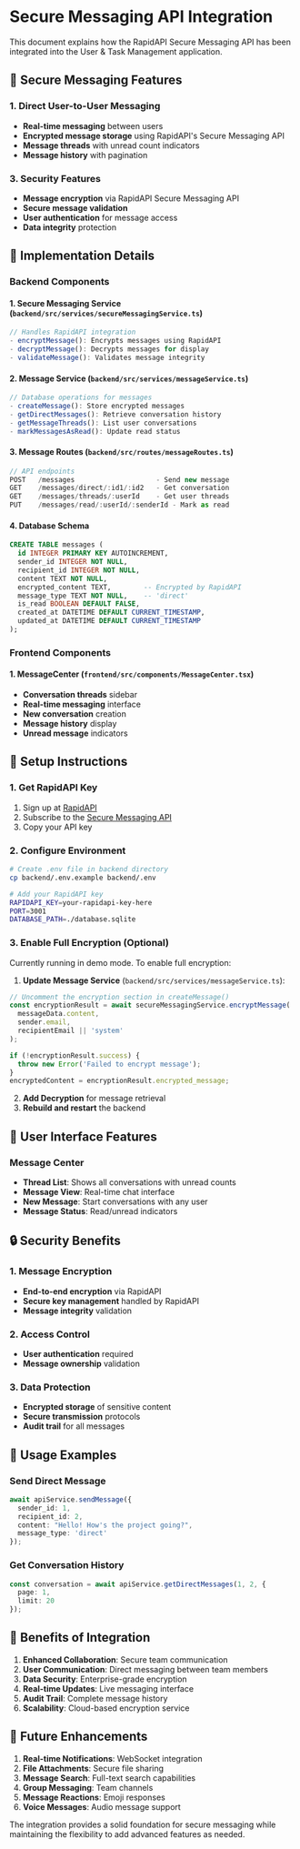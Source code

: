 # Secure Messaging API Integration

This document explains how the RapidAPI Secure Messaging API has been integrated into the User & Task Management application.

## 🔐 **Secure Messaging Features**

### **1. Direct User-to-User Messaging**
- **Real-time messaging** between users
- **Encrypted message storage** using RapidAPI's Secure Messaging API
- **Message threads** with unread count indicators
- **Message history** with pagination



### **3. Security Features**
- **Message encryption** via RapidAPI Secure Messaging API
- **Secure message validation**
- **User authentication** for message access
- **Data integrity** protection

## 🚀 **Implementation Details**

### **Backend Components**

#### **1. Secure Messaging Service** (`backend/src/services/secureMessagingService.ts`)
```typescript
// Handles RapidAPI integration
- encryptMessage(): Encrypts messages using RapidAPI
- decryptMessage(): Decrypts messages for display
- validateMessage(): Validates message integrity
```

#### **2. Message Service** (`backend/src/services/messageService.ts`)
```typescript
// Database operations for messages
- createMessage(): Store encrypted messages
- getDirectMessages(): Retrieve conversation history
- getMessageThreads(): List user conversations
- markMessagesAsRead(): Update read status
```

#### **3. Message Routes** (`backend/src/routes/messageRoutes.ts`)
```typescript
// API endpoints
POST   /messages                    - Send new message
GET    /messages/direct/:id1/:id2   - Get conversation
GET    /messages/threads/:userId    - Get user threads
PUT    /messages/read/:userId/:senderId - Mark as read
```

#### **4. Database Schema**
```sql
CREATE TABLE messages (
  id INTEGER PRIMARY KEY AUTOINCREMENT,
  sender_id INTEGER NOT NULL,
  recipient_id INTEGER NOT NULL,
  content TEXT NOT NULL,
  encrypted_content TEXT,        -- Encrypted by RapidAPI
  message_type TEXT NOT NULL,    -- 'direct'
  is_read BOOLEAN DEFAULT FALSE,
  created_at DATETIME DEFAULT CURRENT_TIMESTAMP,
  updated_at DATETIME DEFAULT CURRENT_TIMESTAMP
);
```

### **Frontend Components**

#### **1. MessageCenter** (`frontend/src/components/MessageCenter.tsx`)
- **Conversation threads** sidebar
- **Real-time messaging** interface
- **New conversation** creation
- **Message history** display
- **Unread message** indicators



## 🔧 **Setup Instructions**

### **1. Get RapidAPI Key**
1. Sign up at [RapidAPI](https://rapidapi.com/)
2. Subscribe to the [Secure Messaging API](https://rapidapi.com/dishis-technologies-dishis-technologies-default/api/secure-messaging-api)
3. Copy your API key

### **2. Configure Environment**
```bash
# Create .env file in backend directory
cp backend/.env.example backend/.env

# Add your RapidAPI key
RAPIDAPI_KEY=your-rapidapi-key-here
PORT=3001
DATABASE_PATH=./database.sqlite
```

### **3. Enable Full Encryption** (Optional)
Currently running in demo mode. To enable full encryption:

1. **Update Message Service** (`backend/src/services/messageService.ts`):
```typescript
// Uncomment the encryption section in createMessage()
const encryptionResult = await secureMessagingService.encryptMessage(
  messageData.content,
  sender.email,
  recipientEmail || 'system'
);

if (!encryptionResult.success) {
  throw new Error('Failed to encrypt message');
}
encryptedContent = encryptionResult.encrypted_message;
```

2. **Add Decryption** for message retrieval
3. **Rebuild and restart** the backend

## 📱 **User Interface Features**

### **Message Center**
- **Thread List**: Shows all conversations with unread counts
- **Message View**: Real-time chat interface
- **New Message**: Start conversations with any user
- **Message Status**: Read/unread indicators



## 🔒 **Security Benefits**

### **1. Message Encryption**
- **End-to-end encryption** via RapidAPI
- **Secure key management** handled by RapidAPI
- **Message integrity** validation

### **2. Access Control**
- **User authentication** required
- **Message ownership** validation


### **3. Data Protection**
- **Encrypted storage** of sensitive content
- **Secure transmission** protocols
- **Audit trail** for all messages

## 🚀 **Usage Examples**

### **Send Direct Message**
```typescript
await apiService.sendMessage({
  sender_id: 1,
  recipient_id: 2,
  content: "Hello! How's the project going?",
  message_type: 'direct'
});
```



### **Get Conversation History**
```typescript
const conversation = await apiService.getDirectMessages(1, 2, {
  page: 1,
  limit: 20
});
```

## 🎯 **Benefits of Integration**

1. **Enhanced Collaboration**: Secure team communication
2. **User Communication**: Direct messaging between team members
3. **Data Security**: Enterprise-grade encryption
4. **Real-time Updates**: Live messaging interface
5. **Audit Trail**: Complete message history
6. **Scalability**: Cloud-based encryption service

## 🔄 **Future Enhancements**

1. **Real-time Notifications**: WebSocket integration
2. **File Attachments**: Secure file sharing
3. **Message Search**: Full-text search capabilities
4. **Group Messaging**: Team channels
5. **Message Reactions**: Emoji responses
6. **Voice Messages**: Audio message support

The integration provides a solid foundation for secure messaging while maintaining the flexibility to add advanced features as needed.
